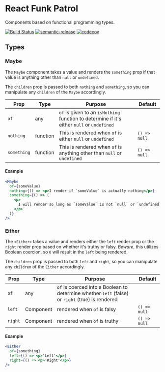 # React Funk Patrol

Components based on functional programming types.

[![Build Status](https://travis-ci.org/kyleshevlin/react-funk-patrol.svg?branch=master)](https://travis-ci.org/kyleshevlin/react-funk-patrol)
[![semantic-release](https://img.shields.io/badge/%20%20%F0%9F%93%A6%F0%9F%9A%80-semantic--release-e10079.svg)](https://github.com/semantic-release/semantic-release)
[![codecov](https://codecov.io/gh/kyleshevlin/react-funk-patrol/branch/master/graph/badge.svg)](https://codecov.io/gh/kyleshevlin/react-funk-patrol)

## Types

### Maybe

The `Maybe` component takes a value and renders the `something` prop if that value is anything other than `null` or `undefined`.

The `children` prop is passed to both `nothing` and `something`, so you can manipulate any `children` of the `Maybe` accordingly.

| Prop | Type | Purpose | Default |
|---|---|---|---|
| `of` | any | `of` is given to an `isNothing` function to determine if it's either `null` or `undefined` | |
| `nothing` | function | This is rendered when `of` is either `null` or `undefined` | `() => null` |
| `something` | function | This is rendered when `of` is anything other than `null` or `undefined` | `() => null` |

#### Example

```jsx
<Maybe
  of={someValue}
  nothing={() => <p>I render if `someValue` is actually nothing</p>}
  something={() => (
    <p>
      I will render so long as `someValue` is not `null` or `undefined`
    </p>
  )}
/>
```

### Either

The `<Either>` takes a value and renders either the `left` render prop or the `right` render prop based on whether it's truthy or falsy. *Beware*, this utilizes Boolean coercion, so `0` will result in the `left` being rendered.

The `children` prop is passed to both `left` and `right`, so you can manipulate any `children` of the `Either` accordingly.

| Prop | Type | Purpose | Default |
|---|---|---|---|
| `of` | any | `of` is coerced into a Boolean to determine whether `left` (false) or `right` (true) is rendered | |
| `left` | Component | rendered when `of` is falsy | `() => null` |
| `right` | Component | rendered when `of` is truthy | `() => null` |

#### Example

```jsx
<Either
  of={something}
  left={() => <p>'Left'</p>}
  right={() => <p>'Right'</p>}
/>
```
